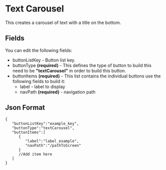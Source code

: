 # Text Carousel
This creates a carousel of text with a title on the bottom.

  

## Fields

  

You can edit the following fields:

- buttonListKey - Button list key.
- buttonType **(required)** - This defines the type of button to build this need to be **"textCarousel"** in order to build this button.
- buttonItems **(required)** - This list contains the individual buttons use the following fields to build it:
	- label - label to display 
	- navPath **(required)** - navigation path


  

## Json Format

  

    {
       "buttonListKey":"example_key",
       "buttonType":"textCarousel",
       "buttonItems":[
          {
             "label":"label_example",
             "navPath":"/pathToScreen"
          }
          //Add item here
       ]
    }

  

